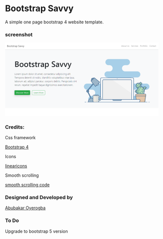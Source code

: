 # Bootstrap Savvy

A simple one page bootstrap 4 website template.

### screenshot

![alt text](screenshots.png "The website screenshots")

### Credits:

Css framework

[Bootstrap 4](https://getbootstrap.com/)

Icons

[linearicons](https://linearicons.com/)

Smooth scrolling

[smooth scrolling code](https://css-tricks.com/snippets/jquery/smooth-scrolling/)

### Designed and Developed by

[Abubakar Oyerogba](https://abusavvy.github.io/)

### To Do

Upgrade to bootstrap 5 version
